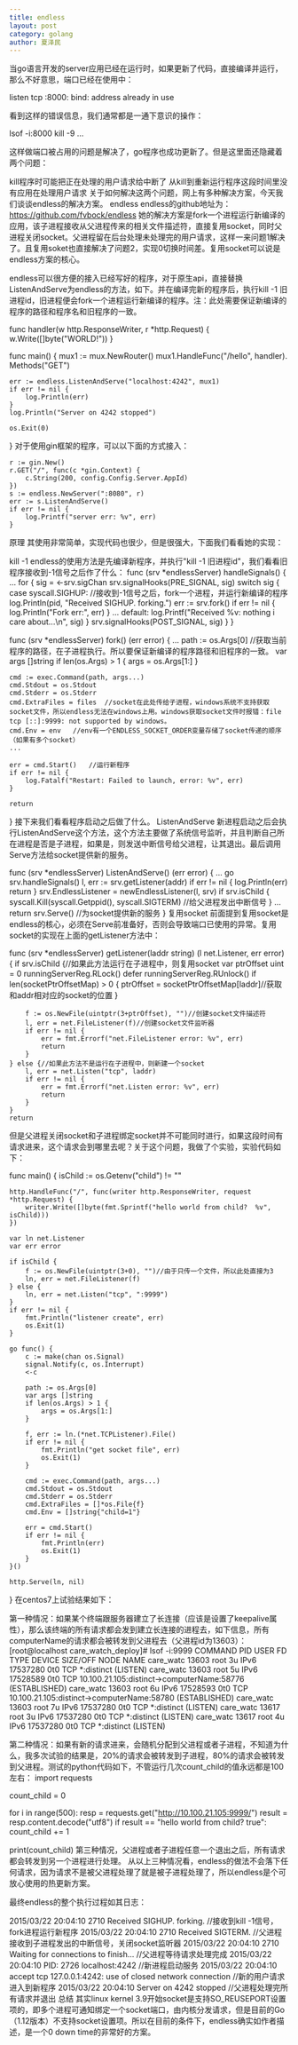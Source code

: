 ```yaml
---
title: endless
layout: post
category: golang
author: 夏泽民
---
```

当go语言开发的server应用已经在运行时，如果更新了代码，直接编译并运行，那么不好意思，端口已经在使用中：

listen tcp :8000: bind: address already in use

看到这样的错误信息，我们通常都是一通下意识的操作：

lsof -i:8000
kill -9 …

这样做端口被占用的问题是解决了，go程序也成功更新了。但是这里面还隐藏着两个问题：

kill程序时可能把正在处理的用户请求给中断了
从kill到重新运行程序这段时间里没有应用在处理用户请求
关于如何解决这两个问题，网上有多种解决方案，今天我们谈谈endless的解决方案。
endless
endless的github地址为：https://github.com/fvbock/endless
她的解决方案是fork一个进程运行新编译的应用，该子进程接收从父进程传来的相关文件描述符，直接复用socket，同时父进程关闭socket。父进程留在后台处理未处理完的用户请求，这样一来问题1解决了。且复用soket也直接解决了问题2，实现0切换时间差。复用socket可以说是endless方案的核心。
<!-- more -->
endless可以很方便的接入已经写好的程序，对于原生api，直接替换ListenAndServe为endless的方法，如下。并在编译完新的程序后，执行kill -1 旧进程id，旧进程便会fork一个进程运行新编译的程序。注：此处需要保证新编译的程序的路径和程序名和旧程序的一致。

func handler(w http.ResponseWriter, r *http.Request) {
	w.Write([]byte("WORLD!"))
}

func main() {
	mux1 := mux.NewRouter()
	mux1.HandleFunc("/hello", handler).
		Methods("GET")

	err := endless.ListenAndServe("localhost:4242", mux1)
	if err != nil {
		log.Println(err)
	}
	log.Println("Server on 4242 stopped")

	os.Exit(0)
}
对于使用gin框架的程序，可以以下面的方式接入：

    r := gin.New()
	r.GET("/", func(c *gin.Context) {
		c.String(200, config.Config.Server.AppId)
	})
	s := endless.NewServer(":8080", r)
	err := s.ListenAndServe()
	if err != nil {
		log.Printf("server err: %v", err)
	}
原理
其使用非常简单，实现代码也很少，但是很强大，下面我们看看她的实现：

kill -1
endless的使用方法是先编译新程序，并执行"kill -1 旧进程id"，我们看看旧程序接收到-1信号之后作了什么：
func (srv *endlessServer) handleSignals() {
	...
	for {
		sig = <-srv.sigChan
		srv.signalHooks(PRE_SIGNAL, sig)
		switch sig {
		case syscall.SIGHUP:	//接收到-1信号之后，fork一个进程，并运行新编译的程序
			log.Println(pid, "Received SIGHUP. forking.")
			err := srv.fork()
			if err != nil {
				log.Println("Fork err:", err)
			}
		...
		default:
			log.Printf("Received %v: nothing i care about...\n", sig)
		}
		srv.signalHooks(POST_SIGNAL, sig)
	}
}

func (srv *endlessServer) fork() (err error) {
	...
	path := os.Args[0]	//获取当前程序的路径，在子进程执行。所以要保证新编译的程序路径和旧程序的一致。
	var args []string
	if len(os.Args) > 1 {
		args = os.Args[1:]
	}

	cmd := exec.Command(path, args...)
	cmd.Stdout = os.Stdout
	cmd.Stderr = os.Stderr
	cmd.ExtraFiles = files	//socket在此处传给子进程，windows系统不支持获取socket文件，所以endless无法在windows上用。windows获取socket文件时报错：file tcp [::]:9999: not supported by windows。
	cmd.Env = env	//env有一个ENDLESS_SOCKET_ORDER变量存储了socket传递的顺序（如果有多个socket）
	...

	err = cmd.Start()	//运行新程序
	if err != nil {
		log.Fatalf("Restart: Failed to launch, error: %v", err)
	}

	return
}
接下来我们看看程序启动之后做了什么。
ListenAndServe
新进程启动之后会执行ListenAndServe这个方法，这个方法主要做了系统信号监听，并且判断自己所在进程是否是子进程，如果是，则发送中断信号给父进程，让其退出。最后调用Serve方法给socket提供新的服务。

func (srv *endlessServer) ListenAndServe() (err error) {
    ...
	go srv.handleSignals()
	l, err := srv.getListener(addr)
	if err != nil {
		log.Println(err)
		return
	}
	srv.EndlessListener = newEndlessListener(l, srv)
	if srv.isChild {
		syscall.Kill(syscall.Getppid(), syscall.SIGTERM)		//给父进程发出中断信号
	}
	...
	return srv.Serve()	//为socket提供新的服务
}
复用socket
前面提到复用socket是endless的核心，必须在Serve前准备好，否则会导致端口已使用的异常。复用socket的实现在上面的getListener方法中：

func (srv *endlessServer) getListener(laddr string) (l net.Listener, err error) {
	if srv.isChild {//如果此方法运行在子进程中，则复用socket
		var ptrOffset uint = 0
		runningServerReg.RLock()
		defer runningServerReg.RUnlock()
		if len(socketPtrOffsetMap) > 0 {
			ptrOffset = socketPtrOffsetMap[laddr]//获取和addr相对应的socket的位置
		}

		f := os.NewFile(uintptr(3+ptrOffset), "")//创建socket文件描述符
		l, err = net.FileListener(f)//创建socket文件监听器
		if err != nil {
			err = fmt.Errorf("net.FileListener error: %v", err)
			return
		}
	} else {//如果此方法不是运行在子进程中，则新建一个socket
		l, err = net.Listen("tcp", laddr)
		if err != nil {
			err = fmt.Errorf("net.Listen error: %v", err)
			return
		}
	}
	return
但是父进程关闭socket和子进程绑定socket并不可能同时进行，如果这段时间有请求进来，这个请求会到哪里去呢？关于这个问题，我做了个实验，实验代码如下：

func main() {
	isChild := os.Getenv("child") != ""

	http.HandleFunc("/", func(writer http.ResponseWriter, request *http.Request) {
		writer.Write([]byte(fmt.Sprintf("hello world from child?  %v", isChild)))
	})

	var ln net.Listener
	var err error

	if isChild {
		f := os.NewFile(uintptr(3+0), "")//由于只传一个文件，所以此处直接为3
		ln, err = net.FileListener(f)
	} else {
		ln, err = net.Listen("tcp", ":9999")
	}
	if err != nil {
		fmt.Println("listener create", err)
		os.Exit(1)
	}

	go func() {
		c := make(chan os.Signal)
		signal.Notify(c, os.Interrupt)
		<-c

		path := os.Args[0]
		var args []string
		if len(os.Args) > 1 {
			args = os.Args[1:]
		}

		f, err := ln.(*net.TCPListener).File()
		if err != nil {
			fmt.Println("get socket file", err)
			os.Exit(1)
		}

		cmd := exec.Command(path, args...)
		cmd.Stdout = os.Stdout
		cmd.Stderr = os.Stderr
		cmd.ExtraFiles = []*os.File{f}
		cmd.Env = []string{"child=1"}

		err = cmd.Start()
		if err != nil {
			fmt.Println(err)
			os.Exit(1)
		}
	}()

	http.Serve(ln, nil)
}
在centos7上试验结果如下：

第一种情况：如果某个终端跟服务器建立了长连接（应该是设置了keepalive属性），那么该终端的所有请求都会发到建立长连接的进程去，如下信息，所有computerName的请求都会被转发到父进程去（父进程id为13603）：
[root@localhost care_watch_deploy]# lsof -i:9999
COMMAND PID USER FD TYPE DEVICE SIZE/OFF NODE NAME
care_watc 13603 root 3u IPv6 17537280 0t0 TCP *:distinct (LISTEN)
care_watc 13603 root 5u IPv6 17528589 0t0 TCP 10.100.21.105:distinct->computerName:58776 (ESTABLISHED)
care_watc 13603 root 6u IPv6 17528593 0t0 TCP 10.100.21.105:distinct->computerName:58780 (ESTABLISHED)
care_watc 13603 root 7u IPv6 17537280 0t0 TCP *:distinct (LISTEN)
care_watc 13617 root 3u IPv6 17537280 0t0 TCP *:distinct (LISTEN)
care_watc 13617 root 4u IPv6 17537280 0t0 TCP *:distinct (LISTEN)

第二种情况：如果有新的请求进来，会随机分配到父进程或者子进程，不知道为什么，我多次试验的结果是，20%的请求会被转发到子进程，80%的请求会被转发到父进程。测试的python代码如下，不管运行几次count_child的值永远都是100左右：
import requests

count_child = 0

for i in range(500):
    resp = requests.get("http://10.100.21.105:9999/")
    result = resp.content.decode("utf8")
    if result == "hello world from child?  true":
        count_child += 1

print(count_child)
第三种情况，父进程或者子进程任意一个退出之后，所有请求都会转发到另一个进程进行处理。
从以上三种情况看，endless的做法不会落下任何请求，因为请求不是被父进程处理了就是被子进程处理了，所以endless是个可放心使用的热更新方案。

最终endless的整个执行过程如其日志：

2015/03/22 20:04:10 2710 Received SIGHUP. forking.	//接收到kill -1信号，fork进程运行新程序
2015/03/22 20:04:10 2710 Received SIGTERM.	//父进程接收到子进程发出的中断信号，关闭socket监听器
2015/03/22 20:04:10 2710 Waiting for connections to finish...	//父进程等待请求处理完成
2015/03/22 20:04:10 PID: 2726 localhost:4242	//新进程启动服务
2015/03/22 20:04:10 accept tcp 127.0.0.1:4242: use of closed network connection	//新的用户请求进入到新程序
2015/03/22 20:04:10 Server on 4242 stopped	//父进程处理完所有请求并退出
总结
其实linux kernel 3.9开始socket是支持SO_REUSEPORT设置项的，即多个进程可通知绑定一个socket端口，由内核分发请求，但是目前的Go（1.12版本）不支持socket设置项。所以在目前的条件下，endless确实如作者描述，是一个0 down time的非常好的方案。
